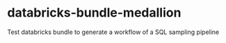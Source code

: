 # databricks-bundle-medallion
Test databricks bundle to generate a workflow of a SQL sampling pipeline
